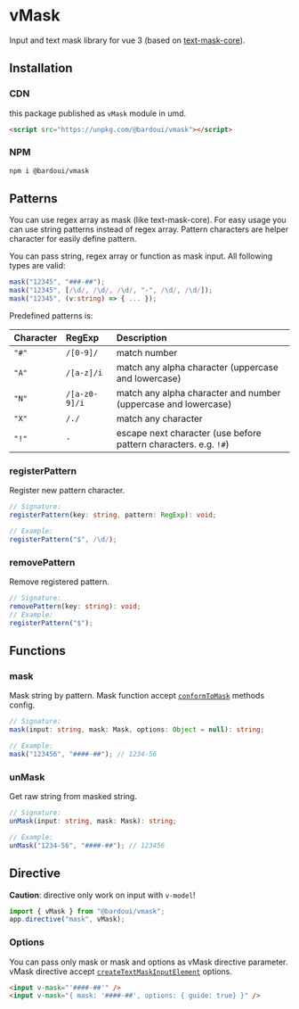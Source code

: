 # vMask

Input and text mask library for vue 3 (based on [text-mask-core](https://www.npmjs.com/package/text-mask-core)).

## Installation

### CDN

this package published as `vMask` module in umd.

```html
<script src="https://unpkg.com/@bardoui/vmask"></script>
```

### NPM

```bash
npm i @bardoui/vmask
```

## Patterns

You can use regex array as mask (like text-mask-core). For easy usage you can use string patterns instead of regex array.
Pattern characters are helper character for easily define pattern.

You can pass string, regex array or function as mask input. All following types are valid:

```ts
mask("12345", "###-##");
mask("12345", [/\d/, /\d/, /\d/, "-", /\d/, /\d/]);
mask("12345", (v:string) => { ... });
```

Predefined patterns is:

| Character | RegExp        | Description                                                      |
| :-------- | :------------ | :--------------------------------------------------------------- |
| `"#"`     | `/[0-9]/`     | match number                                                     |
| `"A"`     | `/[a-z]/i`    | match any alpha character (uppercase and lowercase)              |
| `"N"`     | `/[a-z0-9]/i` | match any alpha character and number (uppercase and lowercase)   |
| `"X"`     | `/./`         | match any character                                              |
| `"!"`     | `-`           | escape next character (use before pattern characters. e.g. `!#`) |

### registerPattern

Register new pattern character.

```ts
// Signature:
registerPattern(key: string, pattern: RegExp): void;

// Example:
registerPattern("$", /\d/);
```

### removePattern

Remove registered pattern.

```ts
// Signature:
removePattern(key: string): void;
// Example:
registerPattern("$");
```

## Functions

### mask

Mask string by pattern. Mask function accept [`conformToMask`](https://github.com/text-mask/text-mask/blob/master/componentDocumentation.md#readme) methods config.

```ts
// Signature:
mask(input: string, mask: Mask, options: Object = null): string;

// Example:
mask("123456", "####-##"); // 1234-56
```

### unMask

Get raw string from masked string.

```ts
// Signature:
unMask(input: string, mask: Mask): string;

// Example:
unMask("1234-56", "####-##"); // 123456
```

## Directive

**Caution**: directive only work on input with `v-model`!

```ts
import { vMask } from "@bardoui/vmask";
app.directive("mask", vMask);
```

### Options

You can pass only mask or mask and options as vMask directive parameter. vMask directive accept [`createTextMaskInputElement`](https://github.com/text-mask/text-mask/blob/master/componentDocumentation.md#readme) options.

```html
<input v-mask="'####-##'" />
<input v-mask="{ mask: '####-##', options: { guide: true} }" />
```
